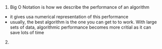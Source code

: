 1. Big O Notation is how we describe the performance of an algorithm
- it gives usa numerical representation of this performance
- usually, the best algorithm is the one you can get to to work. With large sets of data, algorithmic performance becomes more critial as it can save lots of time

2. 